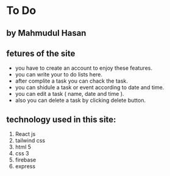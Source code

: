 # To Do
## by Mahmudul Hasan

## fetures of the site
- you have to create an account to enjoy these features.
- you can write your to do lists here. 
- after complite a task you can chack the task.
- you can shidule a task or event according to date and time. 
- you can edit a task (  name, date and time ).
- also you can delete a task by clicking delete button.
## technology used in this site:
1. React js
2. tailwind css
3. html 5
4. css 3
5. firebase
6. express

